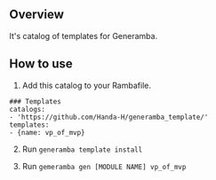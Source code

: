 ## Overview
It's catalog of templates for Generamba.

## How to use
1. Add this catalog to your Rambafile.

```
### Templates
catalogs:
- 'https://github.com/Handa-H/generamba_template/'
templates:
- {name: vp_of_mvp}
```

2. Run `generamba template install`

3. Run `gemeramba gen [MODULE NAME] vp_of_mvp`
